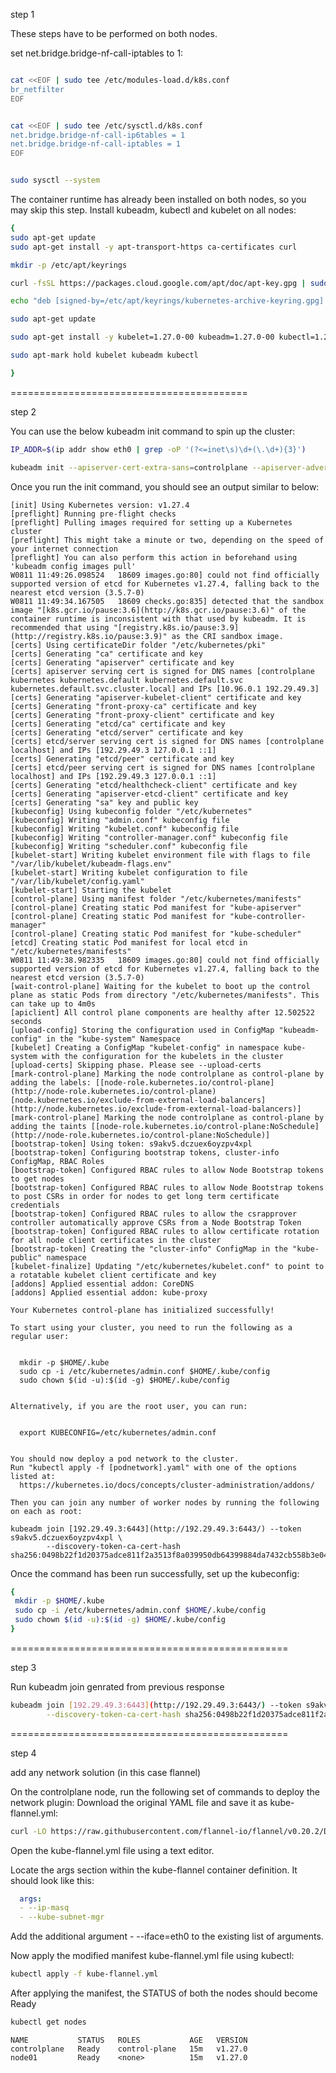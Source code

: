 step 1


These steps have to be performed on both nodes.

set net.bridge.bridge-nf-call-iptables to 1:
```sh

cat <<EOF | sudo tee /etc/modules-load.d/k8s.conf
br_netfilter
EOF

```
```sh

cat <<EOF | sudo tee /etc/sysctl.d/k8s.conf
net.bridge.bridge-nf-call-ip6tables = 1
net.bridge.bridge-nf-call-iptables = 1
EOF

```
```sh

sudo sysctl --system
```
The container runtime has already been installed on both nodes, so you may skip this step.
Install kubeadm, kubectl and kubelet on all nodes:

``` sh
{
sudo apt-get update
sudo apt-get install -y apt-transport-https ca-certificates curl

mkdir -p /etc/apt/keyrings

curl -fsSL https://packages.cloud.google.com/apt/doc/apt-key.gpg | sudo gpg --dearmor -o /etc/apt/keyrings/kubernetes-archive-keyring.gpg

echo "deb [signed-by=/etc/apt/keyrings/kubernetes-archive-keyring.gpg] https://apt.kubernetes.io/ kubernetes-xenial main" | sudo tee /etc/apt/sources.list.d/kubernetes.list

sudo apt-get update

sudo apt-get install -y kubelet=1.27.0-00 kubeadm=1.27.0-00 kubectl=1.27.0-00

sudo apt-mark hold kubelet kubeadm kubectl

}

```
=========================================

step 2

You can use the below kubeadm init command to spin up the cluster:

```sh
IP_ADDR=$(ip addr show eth0 | grep -oP '(?<=inet\s)\d+(\.\d+){3}')
```

```sh
kubeadm init --apiserver-cert-extra-sans=controlplane --apiserver-advertise-address $IP_ADDR --pod-network-cidr=10.244.0.0/16
```
Once you run the init command, you should see an output similar to below:
```log
[init] Using Kubernetes version: v1.27.4
[preflight] Running pre-flight checks
[preflight] Pulling images required for setting up a Kubernetes cluster
[preflight] This might take a minute or two, depending on the speed of your internet connection
[preflight] You can also perform this action in beforehand using 'kubeadm config images pull'
W0811 11:49:26.098524   18609 images.go:80] could not find officially supported version of etcd for Kubernetes v1.27.4, falling back to the nearest etcd version (3.5.7-0)
W0811 11:49:34.167505   18609 checks.go:835] detected that the sandbox image "[k8s.gcr.io/pause:3.6](http://k8s.gcr.io/pause:3.6)" of the container runtime is inconsistent with that used by kubeadm. It is recommended that using "[registry.k8s.io/pause:3.9](http://registry.k8s.io/pause:3.9)" as the CRI sandbox image.
[certs] Using certificateDir folder "/etc/kubernetes/pki"
[certs] Generating "ca" certificate and key
[certs] Generating "apiserver" certificate and key
[certs] apiserver serving cert is signed for DNS names [controlplane kubernetes kubernetes.default kubernetes.default.svc kubernetes.default.svc.cluster.local] and IPs [10.96.0.1 192.29.49.3]
[certs] Generating "apiserver-kubelet-client" certificate and key
[certs] Generating "front-proxy-ca" certificate and key
[certs] Generating "front-proxy-client" certificate and key
[certs] Generating "etcd/ca" certificate and key
[certs] Generating "etcd/server" certificate and key
[certs] etcd/server serving cert is signed for DNS names [controlplane localhost] and IPs [192.29.49.3 127.0.0.1 ::1]
[certs] Generating "etcd/peer" certificate and key
[certs] etcd/peer serving cert is signed for DNS names [controlplane localhost] and IPs [192.29.49.3 127.0.0.1 ::1]
[certs] Generating "etcd/healthcheck-client" certificate and key
[certs] Generating "apiserver-etcd-client" certificate and key
[certs] Generating "sa" key and public key
[kubeconfig] Using kubeconfig folder "/etc/kubernetes"
[kubeconfig] Writing "admin.conf" kubeconfig file
[kubeconfig] Writing "kubelet.conf" kubeconfig file
[kubeconfig] Writing "controller-manager.conf" kubeconfig file
[kubeconfig] Writing "scheduler.conf" kubeconfig file
[kubelet-start] Writing kubelet environment file with flags to file "/var/lib/kubelet/kubeadm-flags.env"
[kubelet-start] Writing kubelet configuration to file "/var/lib/kubelet/config.yaml"
[kubelet-start] Starting the kubelet
[control-plane] Using manifest folder "/etc/kubernetes/manifests"
[control-plane] Creating static Pod manifest for "kube-apiserver"
[control-plane] Creating static Pod manifest for "kube-controller-manager"
[control-plane] Creating static Pod manifest for "kube-scheduler"
[etcd] Creating static Pod manifest for local etcd in "/etc/kubernetes/manifests"
W0811 11:49:38.982335   18609 images.go:80] could not find officially supported version of etcd for Kubernetes v1.27.4, falling back to the nearest etcd version (3.5.7-0)
[wait-control-plane] Waiting for the kubelet to boot up the control plane as static Pods from directory "/etc/kubernetes/manifests". This can take up to 4m0s
[apiclient] All control plane components are healthy after 12.502522 seconds
[upload-config] Storing the configuration used in ConfigMap "kubeadm-config" in the "kube-system" Namespace
[kubelet] Creating a ConfigMap "kubelet-config" in namespace kube-system with the configuration for the kubelets in the cluster
[upload-certs] Skipping phase. Please see --upload-certs
[mark-control-plane] Marking the node controlplane as control-plane by adding the labels: [[node-role.kubernetes.io/control-plane](http://node-role.kubernetes.io/control-plane) [node.kubernetes.io/exclude-from-external-load-balancers](http://node.kubernetes.io/exclude-from-external-load-balancers)]
[mark-control-plane] Marking the node controlplane as control-plane by adding the taints [[node-role.kubernetes.io/control-plane:NoSchedule](http://node-role.kubernetes.io/control-plane:NoSchedule)]
[bootstrap-token] Using token: s9akv5.dczuex6oyzpv4xpl
[bootstrap-token] Configuring bootstrap tokens, cluster-info ConfigMap, RBAC Roles
[bootstrap-token] Configured RBAC rules to allow Node Bootstrap tokens to get nodes
[bootstrap-token] Configured RBAC rules to allow Node Bootstrap tokens to post CSRs in order for nodes to get long term certificate credentials
[bootstrap-token] Configured RBAC rules to allow the csrapprover controller automatically approve CSRs from a Node Bootstrap Token
[bootstrap-token] Configured RBAC rules to allow certificate rotation for all node client certificates in the cluster
[bootstrap-token] Creating the "cluster-info" ConfigMap in the "kube-public" namespace
[kubelet-finalize] Updating "/etc/kubernetes/kubelet.conf" to point to a rotatable kubelet client certificate and key
[addons] Applied essential addon: CoreDNS
[addons] Applied essential addon: kube-proxy

Your Kubernetes control-plane has initialized successfully!

To start using your cluster, you need to run the following as a regular user:


  mkdir -p $HOME/.kube
  sudo cp -i /etc/kubernetes/admin.conf $HOME/.kube/config
  sudo chown $(id -u):$(id -g) $HOME/.kube/config


Alternatively, if you are the root user, you can run:


  export KUBECONFIG=/etc/kubernetes/admin.conf


You should now deploy a pod network to the cluster.
Run "kubectl apply -f [podnetwork].yaml" with one of the options listed at:
  https://kubernetes.io/docs/concepts/cluster-administration/addons/

Then you can join any number of worker nodes by running the following on each as root:

kubeadm join [192.29.49.3:6443](http://192.29.49.3:6443/) --token s9akv5.dczuex6oyzpv4xpl \
        --discovery-token-ca-cert-hash sha256:0498b22f1d20375adce811f2a3513f8a039950db64399884da7432cb558b3e04 

```

Once the command has been run successfully, set up the kubeconfig:

```sh
{
 mkdir -p $HOME/.kube
 sudo cp -i /etc/kubernetes/admin.conf $HOME/.kube/config
 sudo chown $(id -u):$(id -g) $HOME/.kube/config
}
```
================================================

step 3

Run kubeadm join genrated from previous response

```sh
kubeadm join [192.29.49.3:6443](http://192.29.49.3:6443/) --token s9akv5.dczuex6oyzpv4xpl \
        --discovery-token-ca-cert-hash sha256:0498b22f1d20375adce811f2a3513f8a039950db64399884da7432cb558b3e04 
```
================================================

step 4

add any network solution (in this case flannel)

On the controlplane node, run the following set of commands to deploy the network plugin:
Download the original YAML file and save it as kube-flannel.yml:

```sh
curl -LO https://raw.githubusercontent.com/flannel-io/flannel/v0.20.2/Documentation/kube-flannel.yml
```
Open the kube-flannel.yml file using a text editor.

Locate the args section within the kube-flannel container definition. It should look like this:

```yaml
  args:
  - --ip-masq
  - --kube-subnet-mgr
```

Add the additional argument - --iface=eth0 to the existing list of arguments.

Now apply the modified manifest kube-flannel.yml file using kubectl:

```sh
kubectl apply -f kube-flannel.yml
```

After applying the manifest, the STATUS of both the nodes should become Ready

```sh
kubectl get nodes
```
```log
NAME           STATUS   ROLES           AGE   VERSION
controlplane   Ready    control-plane   15m   v1.27.0
node01         Ready    <none>          15m   v1.27.0
```
